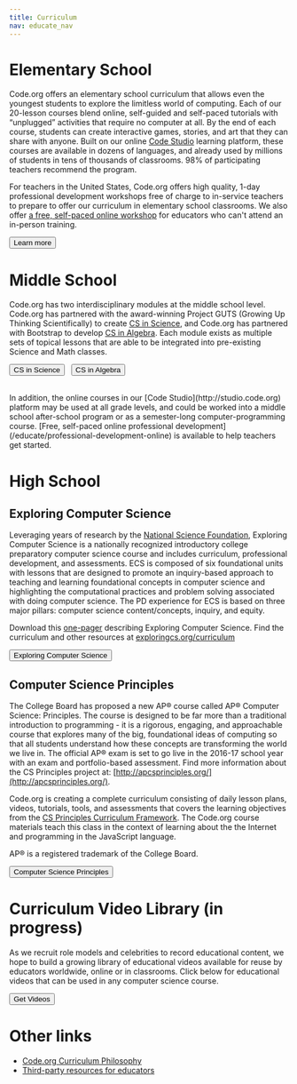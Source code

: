 ```yaml
---
title: Curriculum
nav: educate_nav
---
```


# Elementary School 

Code.org offers an elementary school curriculum that allows even the youngest students to explore the limitless world of computing. Each of our 20-lesson courses blend online, self-guided and self-paced tutorials with “unplugged” activities that require no computer at all. By the end of each course, students can create interactive games, stories, and art that they can share with anyone. Built on our online [Code Studio](http://studio.code.org) learning platform, these courses are available in dozens of languages, and already used by millions of students in tens of thousands of classrooms. 98% of participating teachers recommend the program.

For teachers in the United States, Code.org offers high quality, 1-day professional development workshops free of charge to in-service teachers to prepare to offer our curriculum in elementary school classrooms. We also offer [a free, self-paced online workshop](/educate/professional-development-online) for educators who can't attend an in-person training. 

[<button>Learn more</button>](/k5)

# Middle School #

Code.org has two interdisciplinary modules at the middle school level. Code.org has partnered with the award-winning Project GUTS (Growing Up Thinking Scientifically) to create [CS in Science](http://code.org/curriculum/science), and Code.org has partnered with Bootstrap to develop [CS in Algebra](http://code.org/educate/algebra). Each module exists as multiple sets of topical lessons that are able to be integrated into pre-existing Science and Math classes.

[<button>CS in Science</button>](/curriculum/science) &nbsp;&nbsp;[<button>CS in Algebra</button>](/educate/algebra)

<br/>
In addition, the online courses in our [Code Studio](http://studio.code.org) platform may be used at all grade levels, and could be worked into a middle school after-school program or as a semester-long computer-programming course. [Free, self-paced online professional development](/educate/professional-development-online) is available to help teachers get started.

# High School 

## Exploring Computer Science
Leveraging years of research by the [National Science Foundation](http://www.nsf.gov/funding/pgm_summ.jsp?pims_id=503582&org=CISE), Exploring Computer Science is a nationally recognized introductory college preparatory computer science course and includes curriculum, professional development, and assessments. ECS is composed of six foundational units with lessons that are designed to promote an inquiry-based approach to teaching and learning foundational concepts in computer science and highlighting the computational practices and problem solving associated with doing computer science. The PD experience for ECS is based on three major pillars: computer science content/concepts, inquiry, and equity.

Download this [one-pager](/files/ECSonepager.pdf) describing Exploring Computer Science.
Find the curriculum and other resources at [exploringcs.org/curriculum](http://www.exploringcs.org/curriculum)  

[<button>Exploring Computer Science</button>](http://exploringcs.org)

## Computer Science Principles

The College Board has proposed a new AP® course called AP® Computer Science: Principles.  The course is designed to be far more than a traditional introduction to programming - it is a rigorous, engaging, and approachable course that explores many of the big, foundational ideas of computing so that all students understand how these concepts are transforming the world we live in. The official AP® exam is set to go live in the 2016-17 school year with an exam and portfolio-based assessment. Find more information about the CS Principles project at: [http://apcsprinciples.org/](http://apcsprinciples.org/).

Code.org is creating a complete curriculum consisting of daily lesson plans, videos, tutorials, tools, and assessments that covers the learning objectives from the [CS Principles Curriculum Framework](http://media.collegeboard.com/digitalServices/pdf/ap/comp-sci-principles-draft-cf-final.pdf). The Code.org course materials teach this class in the context of learning about the the Internet and programming in the JavaScript language.

AP® is a registered trademark of the College Board.

[<button>Computer Science Principles</button>](/educate/csp)


# Curriculum Video Library (in progress)

As we recruit role models and celebrities to record educational content, we hope to build a growing library of educational videos available for reuse by educators worldwide, online or in classrooms. Click below for educational videos that can be used in any computer science course.

[<button>Get Videos</button>](/educate/videos)

# Other links

- [Code.org Curriculum Philosophy](/educate/curriculum-philosophy)
- [Third-party resources for educators](/educate/3rdparty)

<br />
<br />

